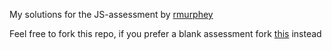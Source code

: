 My solutions for the JS-assessment by [rmurphey](https://github.com/rmurphey)

Feel free to fork this repo, if you prefer a blank assessment fork [this](https://github.com/rmurphey/js-assessment) instead